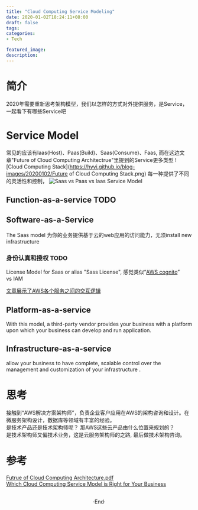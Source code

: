 ```yaml
---
title: "Cloud Computing Service Modeling"
date: 2020-01-02T18:24:11+08:00
draft: false
tags: 
categories: 
- Tech

featured_image: 
description: 
---
```


# 简介
2020年需要重新思考架构模型，我们以怎样的方式对外提供服务，是Service， 一起看下有哪些Service吧  

# Service Model
常见的应该有Iaas(Host)、Paas(Build)、Saas(Consume)、Faas, 而在这边文章"Future of Cloud Computing Architectrue"里提到的Service更多类型
![Cloud Computing Stack](https://hyvi.github.io/blog-images/20200102/Future of Cloud Computing Stack.png)
每一种提供了不同的灵活性和控制，
![Saas vs Paas vs Iaas Service Model](https://www.paranet.com/hs-fs/hub/107491/file-16287446-png/images/cloud_computing_service_models.png?width=1520&name=cloud_computing_service_models.png) 

## Function-as-a-service TODO

## Software-as-a-Service
The Saas model 为你的业务提供基于云的web应用的访问能力，无须install new infrastructure   

### 身份认真和授权 TODO
License Model for Saas or alias "Sass License", 感觉类似“[AWS cognito](https://aws.amazon.com/cn/cognito/dev-resources/)”   
vs IAM   

[文章展示了AWS各个服务之间的交互逻辑](https://aws.amazon.com/cn/blogs/china/aws-kms-enables-secure-data-encryption-across-tenants/)

## Platform-as-a-service
With this model, a third-party vendor provides your business with a platform upon which your business can develop and run application.

## Infrastructure-as-a-service 
allow your business to have complete, scalable control over the management and customization of your infrastructure . 

# 思考
接触到“AWS解决方案架构师”，负责企业客户应用在AWS的架构咨询和设计。在微服务架构设计，数据库等领域有丰富的经验。  
是技术产品还是技术架构师呢？ 那AWS这些云产品由什么位置来规划的？  
是技术架构师又偏技术业务，这是云服务架构师的之路, 最后做技术架构咨询。 

# 参考

[Futrue of Cloud Computing Architecture.pdf](https://www.sjsu.edu/people/robert.chun/courses/CS247/s4/I.pdf)  
[Which Cloud Computing Service Model is Right for Your Business](https://www.paranet.com/blog/bid/128267/the-three-types-of-cloud-computing-service-models)  

<br>

<center>  ·End·  </center>
